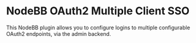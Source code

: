 # NodeBB OAuth2 Multiple Client SSO

This NodeBB plugin allows you to configure logins to multiple configurable OAuth2 endpoints, via the admin backend.